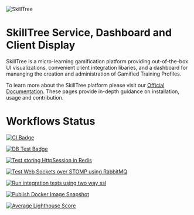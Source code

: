 ![SkillTree](skilltree_logo.png)

# SkillTree Service, Dashboard and Client Display
SkillTree is a micro-learning gamification platform providing out-of-the-box UI visualizations, convenient client integration libaries, and a dashboard for mananging the creation and administration of Gamified Training Profiles.  

To learn more about the SkillTree platform please visit our [Official Documentation](https://code.nsa.gov/skills-docs/). 
These pages provide in-depth guidance on installation, usage and contribution.    


# Workflows Status

[![CI Badge](https://github.com/NationalSecurityAgency/skills-service/workflows/Continuous%20Integration/badge.svg)](https://github.com/NationalSecurityAgency/skills-service/actions?query=workflow%3A%22Continuous+Integration%22)


[![DB Test Badge](https://github.com/NationalSecurityAgency/skills-service/workflows/Test%20against%20PostgreSQL/badge.svg)](https://github.com/NationalSecurityAgency/skills-service/actions?query=workflow%3A%22Test+against+PostgreSQL%22)

[![Test storing HttpSession in Redis](https://github.com/NationalSecurityAgency/skills-service/workflows/Test%20storing%20HttpSession%20in%20Redis/badge.svg)](https://github.com/NationalSecurityAgency/skills-service/actions?query=workflow%3A%22Test+storing+HttpSession+in+Redis%22)

[![Test Web Sockets over STOMP using RabbitMQ](https://github.com/NationalSecurityAgency/skills-service/workflows/Test%20Web%20Sockets%20over%20STOMP%20using%20RabbitMQ/badge.svg)](https://github.com/NationalSecurityAgency/skills-service/actions?query=workflow%3A%22Test+Web+Sockets+over+STOMP+using+RabbitMQ%22)

[![Run integration tests using two way ssl](https://github.com/NationalSecurityAgency/skills-service/workflows/Run%20integration%20tests%20using%20two%20way%20ssl/badge.svg)](https://github.com/NationalSecurityAgency/skills-service/actions?query=workflow%3A%22Run+integration+tests+using+two+way+ssl%22)

[![Publish Docker Image Snapshot](https://github.com/NationalSecurityAgency/skills-service/workflows/Publish%20Docker%20Image%20Snapshot/badge.svg)](https://github.com/NationalSecurityAgency/skills-service/actions?query=workflow%3A%22Publish+Docker+Image+Snapshot%22)

[![Average Lighthouse Score](https://raw.githubusercontent.com/NationalSecurityAgency/skills-service/badges/master/average_accessibility_score.svg)](https://raw.githubusercontent.com/NationalSecurityAgency/skills-service/badges/master/average_accessibility_score.svg)
